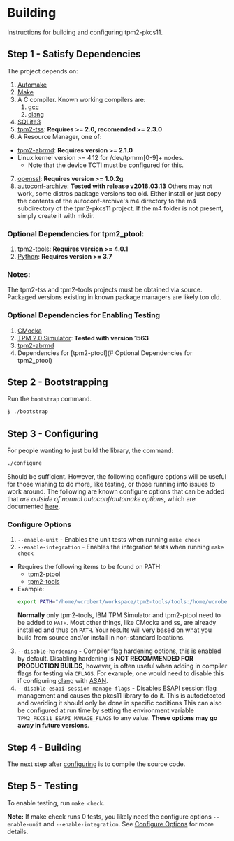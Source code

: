 # Building

Instructions for building and configuring tpm2-pkcs11.

## Step 1 - Satisfy Dependencies

The project depends on:

1. [Automake](https://www.gnu.org/software/automake)
2. [Make](https://www.gnu.org/software/make/)
3. A C compiler. Known working compilers are:
    1. [gcc](https://www.gnu.org/software/gcc/)
    2. [clang](https://clang.llvm.org/)
4. [SQLite3](https://www.sqlite.org/)
5. [tpm2-tss](https://github.com/tpm2-software/tpm2-tss): **Requires >= 2.0, recomended >= 2.3.0**
6. A Resource Manager, one of:
  - [tpm2-abrmd](https://github.com/tpm2-software/tpm2-abrmd): **Requires version >= 2.1.0**
  - Linux kernel version >= 4.12 for /dev/tpmrm[0-9]+ nodes.
    - Note that the device TCTI must be configured for this.
7. [openssl](https://www.openssl.org/): **Requires version >= 1.0.2g**
8. [autoconf-archive](https://github.com/autoconf-archive/autoconf-archive): **Tested with release v2018.03.13**
     Others may not work, some distros package versions too old. Either install or just copy the contents of the
     autoconf-archive's m4 directory to the m4 subdirectory of the tpm2-pkcs11 project. If the m4 folder is not
     present, simply create it with mkdir.

### Optional Dependencies for tpm2_ptool:
1. [tpm2-tools](https://github.com/tpm2-software/tpm2-tools): **Requires version >= 4.0.1**
2. [Python](https://www.python.org/): **Requires version >= 3.7**

### Notes:
The tpm2-tss and tpm2-tools projects must be obtained via source. Packaged versions existing
in known package managers are likely too old.

### Optional Dependencies for Enabling Testing
1. [CMocka](https://cmocka.org/)
2. [TPM 2.0 Simulator](https://sourceforge.net/projects/ibmswtpm2/files/ibmtpm1563.tar.gz/download): **Tested with version 1563**
4. [tpm2-abrmd](https://github.com/tpm2-software/tpm2-abrmd)
5. Dependencies for [tpm2-ptool](# Optional Dependencies for tpm2_ptool)

## Step 2 - Bootstrapping

Run the `bootstrap` command.

```sh
$ ./bootstrap
```

## Step 3 - Configuring

For people wanting to just build the library, the command:
```sh
./configure
```

Should be sufficient. However, the following configure options will be useful for those wishing to do more, like
testing, or those running into issues to work around. The following are known configure options that can be added
that *are outside of normal autoconf/automake options*, which are documented [here](https://sourceware.org/autobook/autobook/autobook_14.html).

### Configure Options
1. `--enable-unit` - Enables the unit tests when running `make check`
2. `--enable-integration` - Enables the integration tests when running `make check`
  * Requires the following items to be found on PATH:
    * [tpm2-ptool](../tools/tpm2_ptool.py)
    * [tpm2-tools](#step-1---satisfy-dependencies)
  * Example:
    ```sh
    export PATH="/home/wcrobert/workspace/tpm2-tools/tools:/home/wcrobert/workspace/tpm2-pkcs11/tools:$HOME/workspace/ibmtpm974/src:$PATH"
    ```
    **Normally** only tpm2-tools, IBM TPM Simulator and tpm2-ptool need to be added to `PATH`. Most other things, like CMocka and ss, are already
    installed and thus on `PATH`. Your results will very based on what you build from source and/or install in non-standard locations.
3. `--disable-hardening` - Compiler flag hardening options, this is enabled by default. Disabling hardening is **NOT RECOMMENDED FOR PRODUCTION BUILDS**,
      however, is often useful when adding in compiler flags for testing via `CFLAGS`. For example, one would need to disable this if configuring
      [clang](#step-1---satisfy-dependencies) with [ASAN](https://clang.llvm.org/docs/AddressSanitizer.html).
4. `--disable-esapi-session-manage-flags` - Disables ESAPI session flag management and causes the pkcs11 library to do it. This is autodetected and
      overiding it should only be done in specific coditions
      This can also be configured at run time by setting the environment variable `TPM2_PKCS11_ESAPI_MANAGE_FLAGS` to any value.
      **These options may go away in future versions**.

## Step 4 - Building

The next step after [configuring](#step-3---configuring) is to compile the source code.

## Step 5 - Testing

To enable testing, run `make check`.

**Note:** If make check runs 0 tests, you likely need the configure options `--enable-unit` and `--enable-integration`. See [Configure Options](#configure-options)
for more details.
